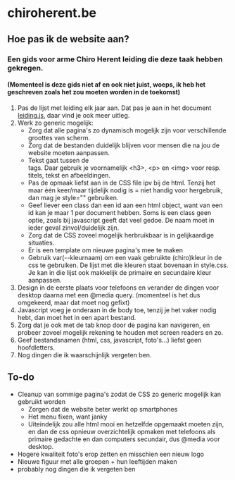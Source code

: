 # chiroherent.be

## Hoe pas ik de website aan?
### Een gids voor arme Chiro Herent leiding die deze taak hebben gekregen.
#### (Momenteel is deze gids niet af en ook niet juist, woeps, ik heb het geschreven zoals het zou moeten worden in de toekomst)
1. Pas de lijst met leiding elk jaar aan. Dat pas je aan in het document [leiding.js](leiding.js), daar vind je ook meer uitleg.
2. Werk zo generic mogelijk:
	- Zorg dat alle pagina's zo dynamisch mogelijk zijn voor verschillende groottes van scherm.
	- Zorg dat de bestanden duidelijk blijven voor mensen die na jou de website moeten aanpassen.
	- Tekst gaat tussen de <main> tags. Daar gebruik je voornamelijk \<h3>, \<p> en \<img> voor resp. titels, tekst en afbeeldingen.
	- Pas de opmaak liefst aan in de CSS file ipv bij de html. Tenzij het maar één keer/maar tijdelijk nodig is = niet handig voor hergebruik, dan mag je style="" gebruiken.
	- Geef liever een class dan een id aan een html object, want van een id kan je maar 1 per document hebben. Soms is een class geen optie, zoals bij javascript geeft dat veel gedoe. De naam moet in ieder geval zinvol/duidelijk zijn.
	- Zorg dat de CSS zoveel mogelijk herbruikbaar is in gelijkaardige situaties.
	- Er is een template om nieuwe pagina's mee te maken
	- Gebruik var(--kleurnaam) om een vaak gebruikte (chiro)kleur in de css te gebruiken. De lijst met die kleuren staat bovenaan in style.css. Je kan in die lijst ook makkelijk de primaire en secundaire kleur aanpassen.
3. Design in de eerste plaats voor telefoons en verander de dingen voor desktop daarna met een @media query. (momenteel is het dus omgekeerd, maar dat moet nog gefixt)
4. Javascript voeg je onderaan in de body toe, tenzij je het vaker nodig hebt, dan moet het in een apart bestand.
5. Zorg dat je ook met de tab knop door de pagina kan navigeren, en probeer zoveel mogelijk rekening te houden met screen readers en zo.
6. Geef bestandsnamen (html, css, javascript, foto's...) liefst geen hoofdletters.
7. Nog dingen die ik waarschijnlijk vergeten ben.

	
## To-do
- Cleanup van sommige pagina's zodat de CSS zo generic mogelijk kan gebruikt worden
  - Zorgen dat de website beter werkt op smartphones
  - Het menu fixen, want janky
  - Uiteindelijk zou alle html mooi en hetzelfde opgemaakt moeten zijn, en dan de css opnieuw overzichtelijk opmaken met telefoons als primaire gedachte en dan computers secundair, dus @media voor desktop.
- Hogere kwaliteit foto's erop zetten en misschien een nieuw logo
- Nieuwe figuur met alle groepen + hun leeftijden maken
- probably nog dingen die ik vergeten ben
